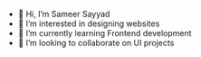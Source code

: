 - 👋 Hi, I’m Sameer Sayyad
- 👀 I’m interested in designing websites
- 🌱 I’m currently learning Frontend development
- 💞️ I’m looking to collaborate on UI projects

<!---
Sameer07x20/Sameer07x20 is a ✨ special ✨ repository because its `README.md` (this file) appears on your GitHub profile.
You can click the Preview link to take a look at your changes.
--->
